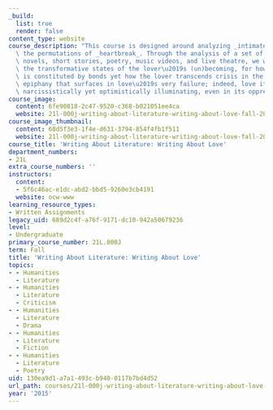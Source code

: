 ```yaml
---
_build:
  list: true
  render: false
content_type: website
course_description: "This course is designed around analyzing _intimate bonds_ and\
  \ the permutations of _heartbreak_. Through the analysis of a set of relations in\
  \ novels, short stories, poetry, music videos, and live theatre, we will consider\
  \ the transformative states of the lover\u2019s (un)becoming, for how consciousness\
  \ is constituted by bonds yet how the lover transcends crisis in the moment of the\
  \ epiphany that surfaces in love\u2019s very failure; indeed, love itself becomes\
  \ narcissistically yet optimistically illuminating, even in its oppressive hold.\n"
course_image:
  content: 6fe90818-2c47-9520-c368-b021051ee4ca
  website: 21l-000j-writing-about-literature-writing-about-love-fall-2015
course_image_thumbnail:
  content: 68d5f3e3-1f4e-d631-3794-854f4fb1f511
  website: 21l-000j-writing-about-literature-writing-about-love-fall-2015
course_title: 'Writing About Literature: Writing About Love'
department_numbers:
- 21L
extra_course_numbers: ''
instructors:
  content:
  - 5f6c46ac-e1dc-abd2-bbd5-9260e3cb4191
  website: ocw-www
learning_resource_types:
- Written Assignments
legacy_uid: 689d2c4f-a76f-9171-dc10-942a50679236
level:
- Undergraduate
primary_course_number: 21L.000J
term: Fall
title: 'Writing About Literature: Writing About Love'
topics:
- - Humanities
  - Literature
- - Humanities
  - Literature
  - Criticism
- - Humanities
  - Literature
  - Drama
- - Humanities
  - Literature
  - Fiction
- - Humanities
  - Literature
  - Poetry
uid: 130ea9d1-a7a1-493c-b940-0117b7bd4d52
url_path: courses/21l-000j-writing-about-literature-writing-about-love-fall-2015
year: '2015'
---
```

